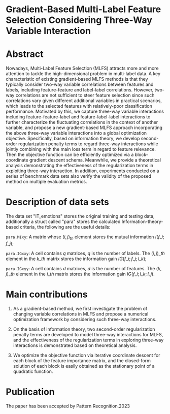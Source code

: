# Gradient-Based Multi-Label Feature Selection Considering Three-Way Variable Interaction 

# Abstract
  Nowadays, Multi-Label Feature Selection (MLFS) attracts more and more attention to tackle the high-dimensional problem in multi-label data. A key characteristic of existing gradient-based MLFS methods is that they typically consider two-way variable correlations between features and labels, including feature-feature and label-label correlations. However, two-way correlations are not sufficient to steer feature selection since such correlations vary given different additional variables in practical scenarios, which leads to the selected features with relatively-poor classification performance. Motivated by this, we capture three-way variable interactions including feature-feature-label and feature-label-label interactions to further characterize the fluctuating correlations in the context of another variable, and propose a new gradient-based MLFS approach incorporating the above three-way variable interactions into a global optimization objective. Specifically, based on information theory, we develop second-order regularization penalty terms to regard three-way interactions while jointly combining with the main loss term in regard to feature relevance. Then the objective function can be efficiently optimized via a block-coordinate gradient descent schema. Meanwhile, we provide a theoretical analysis demonstrating the effectiveness of the regularization terms in exploiting three-way interaction. In addition, experiments conducted on a series of benchmark data sets also verify the validity of the proposed method on multiple evaluation metrics.


# Description of data sets
The data set "IT_emotions" stores the original training and testing data, additionally a struct called "para" stores the calculated Information-theory-based criteria, the following are the useful details: 

`para.MIxy`: A matrix whose $(i,j)_{th}$ element stores the mutual information $I(f\_i;f\_j)$;

`para.IGxxy`: A cell contains $q$ matrices, $q$ is the number of labels. The $(i,j)\_{th}$ element in the $k\_{th}$ matrix stores the information gain $IG(f\_i;f\_j;l\_k)$;

`para.IGxyy`: A cell contains $d$ matrices, $d$ is the number of features. The $(k,j)\_{th}$ element in the $i\_{th}$ matrix stores the information gain $IG(f\_i;l\_k;l\_j)$.

# Main contributions
1. As a gradient-based method, we first investigate the problem of changing variable correlations in MLFS and propose a numerical optimization framework by considering such three-way interactions.           

2. On the basis of information theory, two second-order regularization penalty terms are developed to model three-way interactions for MLFS, and the effectiveness of the regularization terms in exploring three-way interactions is demonstrated based on theoretical analysis.

3. We optimize the objective function via iterative coordinate descent for each block of the feature importance matrix, and the closed-form solution of each block is easily obtained as the stationary point of a quadratic function.
 
# Publication
 The paper has been accepted by Pattern Recognition.2023

